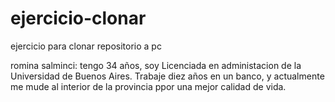 # ejercicio-clonar
ejercicio para clonar repositorio a pc

romina salminci: tengo 34 años, soy Licenciada en administacion de la Universidad de Buenos Aires. Trabaje diez años en un banco, y actualmente me mude al interior de la provincia ppor una mejor calidad de vida.
